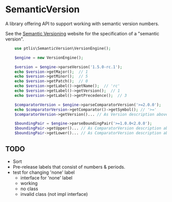 # SemanticVersion

A library offering API to support working with semantic version numbers.

See the [Semantic Versioning](http://semver.org/) website for the specification of a "semantic version".

```php
    use ptlis\SemanticVersion\VersionEngine();

    $engine = new VersionEngine();

    $version = $engine->parseVersion('1.5.0-rc.1');
    echo $version->getMajor();  // 1
    echo $version->getMinor();  // 5
    echo $version->getPatch();  // 0
    echo $version->getLabel()->getName();  // 'rc'
    echo $version->getLabel()->getVersion();  // 1
    echo $version->getLabel()->getPrecedence();  // 3

    $comparatorVersion = $engine->parseComparatorVersion('>=2.0.0');
    echo $comparatorVersion->getComparator()->getSymbol(); // '>='
    $comparatorVersion->getVersion()... // As Version description above

    $boundingPair = $engine->parseBoundingPair('>=1.0.0<2.0.0');
    $boundingPair->getUpper()... // As ComparatorVersion description above
    $boundingPair->getLower()... // As ComparatorVersion description above
```

## TODO

* Sort
* Pre-release labels that consist of numbers & periods.
* test for changing 'none' label
    * interface for 'none' label
    * working
    * no class
    * invalid class (not impl interface)
